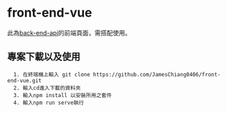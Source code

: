 # front-end-vue
此為[back-end-api](https://github.com/JamesChiang0406/back-end-api)的前端頁面，需搭配使用。

## 專案下載以及使用
```
  1. 在終端機上輸入 git clone https://github.com/JamesChiang0406/front-end-vue.git
  2. 輸入cd進入下載的資料夾
  3. 輸入npm install 以安裝所用之套件
  4. 輸入npm run serve執行
```
